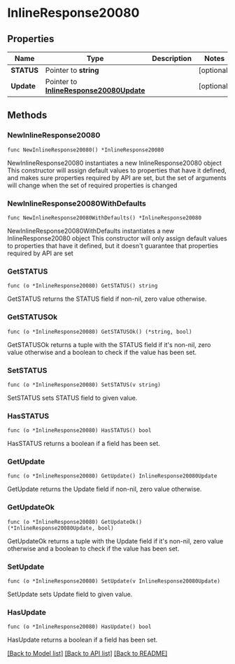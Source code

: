 # InlineResponse20080

## Properties

Name | Type | Description | Notes
------------ | ------------- | ------------- | -------------
**STATUS** | Pointer to **string** |  | [optional] 
**Update** | Pointer to [**InlineResponse20080Update**](inline_response_200_80_update.md) |  | [optional] 

## Methods

### NewInlineResponse20080

`func NewInlineResponse20080() *InlineResponse20080`

NewInlineResponse20080 instantiates a new InlineResponse20080 object
This constructor will assign default values to properties that have it defined,
and makes sure properties required by API are set, but the set of arguments
will change when the set of required properties is changed

### NewInlineResponse20080WithDefaults

`func NewInlineResponse20080WithDefaults() *InlineResponse20080`

NewInlineResponse20080WithDefaults instantiates a new InlineResponse20080 object
This constructor will only assign default values to properties that have it defined,
but it doesn't guarantee that properties required by API are set

### GetSTATUS

`func (o *InlineResponse20080) GetSTATUS() string`

GetSTATUS returns the STATUS field if non-nil, zero value otherwise.

### GetSTATUSOk

`func (o *InlineResponse20080) GetSTATUSOk() (*string, bool)`

GetSTATUSOk returns a tuple with the STATUS field if it's non-nil, zero value otherwise
and a boolean to check if the value has been set.

### SetSTATUS

`func (o *InlineResponse20080) SetSTATUS(v string)`

SetSTATUS sets STATUS field to given value.

### HasSTATUS

`func (o *InlineResponse20080) HasSTATUS() bool`

HasSTATUS returns a boolean if a field has been set.

### GetUpdate

`func (o *InlineResponse20080) GetUpdate() InlineResponse20080Update`

GetUpdate returns the Update field if non-nil, zero value otherwise.

### GetUpdateOk

`func (o *InlineResponse20080) GetUpdateOk() (*InlineResponse20080Update, bool)`

GetUpdateOk returns a tuple with the Update field if it's non-nil, zero value otherwise
and a boolean to check if the value has been set.

### SetUpdate

`func (o *InlineResponse20080) SetUpdate(v InlineResponse20080Update)`

SetUpdate sets Update field to given value.

### HasUpdate

`func (o *InlineResponse20080) HasUpdate() bool`

HasUpdate returns a boolean if a field has been set.


[[Back to Model list]](../README.md#documentation-for-models) [[Back to API list]](../README.md#documentation-for-api-endpoints) [[Back to README]](../README.md)


